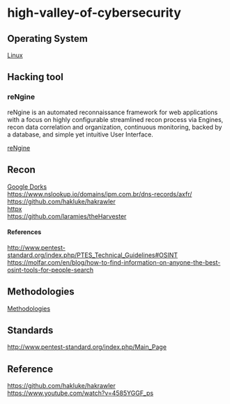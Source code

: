 # high-valley-of-cybersecurity

## Operating System
[Linux](os/linux/linux.md)

## Hacking tool
### reNgine
reNgine is an automated reconnaissance framework for web applications with a focus on highly configurable streamlined recon process via Engines, recon data correlation and organization, continuous monitoring, backed by a database, and simple yet intuitive User Interface.

[reNgine](https://github.com/yogeshojha/rengine)

## Recon
[Google Dorks](recon/google-dorks.md) </br>
https://www.nslookup.io/domains/ipm.com.br/dns-records/axfr/ </br>
https://github.com/hakluke/hakrawler </br>
[httpx](recon/httpx.md) </br>
https://github.com/laramies/theHarvester

#### References
http://www.pentest-standard.org/index.php/PTES_Technical_Guidelines#OSINT </br>
https://molfar.com/en/blog/how-to-find-information-on-anyone-the-best-osint-tools-for-people-search

## Methodologies
[Methodologies](methodology/methodology.md)

## Standards
http://www.pentest-standard.org/index.php/Main_Page

## Reference
https://github.com/hakluke/hakrawler</br>
https://www.youtube.com/watch?v=4585YGGF_ps
